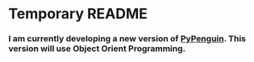 # Temporary README
### I am currently developing a new version of [PyPenguin](https://github.com/Fritzforcode/PyPenguin/). This version will use Object Orient Programming.
